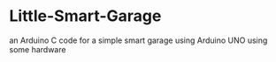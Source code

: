 # Little-Smart-Garage
an Arduino C code for a simple smart garage using Arduino UNO using some hardware
